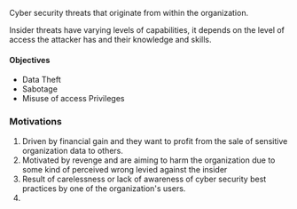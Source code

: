 Cyber security threats that originate from within the organization.

Insider threats have varying levels of capabilities, it depends on the level of access the attacker has and their knowledge and skills.
#### Objectives
- Data Theft
- Sabotage
- Misuse of access Privileges 
### Motivations
1. Driven by financial gain and they want to profit from the sale of sensitive organization data to others.
2. Motivated by revenge and are aiming to harm the organization due to some kind of perceived wrong levied against the insider
3. Result of carelessness or lack of awareness of cyber security best practices by one of the organization's users.
4. 